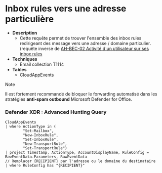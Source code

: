# Inbox rules vers une adresse particulière

- **Description**
    - Cette requête permet de trouver l'ensemble des inbox rules redirigeant des message vers une adresse / domaine particulier. (requête inverse de [AH-BEC-02 Activité d'un utilisateur sur ses inbox rules](https://github.com/dotvt/SecurityMaster365/blob/4d560d032f56e2e9c5796b1acc7dccefd8e8e60d/KQL/Hunting/AH-BEC-02%20Activit%C3%A9%20d'un%20utilisateur%20sur%20ses%20inbox%20rules.md)
- **Techniques** 
    -  Email collection T1114
 - **Tables**
   - CloudAppEvents
  
> [!NOTE]
> Il est fortement recommandé de bloquer le forwarding automatisé dans les stratégies **anti-spam outbound** Microsoft Defender for Office.

### Defender XDR : Advanced Hunting Query 
```KQL
CloudAppEvents
| where ActionType in (
        "Set-Mailbox", 
        "New-InboxRule", 
        "Set-InboxRule", 
        "New-TransportRule", 
        "Set-TransportRule") 
| project Timestamp, ActionType, AccountDisplayName, RuleConfig = RawEventData.Parameters, RawEventData
// Remplacer {RECIPIENT} par l'adresse ou le domaine du destinataire
| where RuleConfig has "{RECIPIENT}"
```
